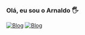 ### Olá, eu sou o Arnaldo 🖐️
[![Blog](https://img.shields.io/badge/LinkedIn-0077B5?style=for-the-badge&logo=linkedin&logoColor=white)](Https://www.linkedin.com/in/arnaldo-lima-23b325241)
[![Blog](https://img.shields.io/badge/Gmail-D14836?style=for-the-badge&logo=gmail&logoColor=white)](https://arnaldolima632@gmail.com)
